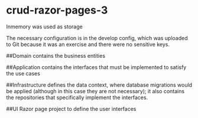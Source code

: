 # crud-razor-pages-3

Inmemory was used as storage

The necessary configuration is in the develop config, which was uploaded to Git because it was an exercise and there were no sensitive keys.

##Domain contains the business entities

##Application contains the interfaces that must be implemented to satisfy the use cases

##Infrastructure defines the data context, where database migrations would be applied (although in this case they are not necessary); it also contains the repositories that specifically implement the interfaces.

##UI Razor page project to define the user interfaces